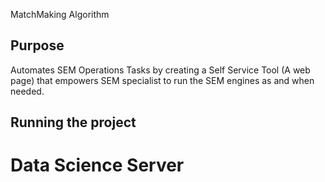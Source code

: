 MatchMaking Algorithm


## Purpose

Automates SEM Operations Tasks by creating a Self Service Tool (A web page) that empowers SEM specialist to run the SEM engines as and when needed.



## Running the project

# Data Science Server

